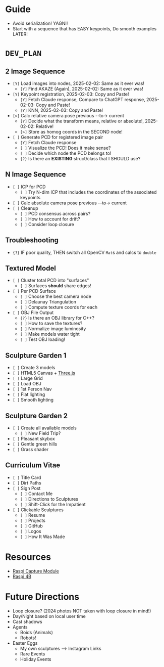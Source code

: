 # Guide
* Avoid serialization! YAGNI!
* Start with a sequence that has EASY keypoints, Do smooth examples LATER!


# `DEV_PLAN`

## 2 Image Sequence
* `[Y]` Load images into nodes, 2025-02-02: Same as it ever was!
    - `[Y]` Find AKAZE (Again), 2025-02-02: Same as it ever was!
* `[Y]` Keypoint registration, 2025-02-03: Copy and Paste!
    - `[Y]` Fetch Claude response, Compare to ChatGPT response, 2025-02-03: Copy and Paste!
    - `[Y]` KNN, 2025-02-03: Copy and Paste!
* `[>]` Calc relative camera pose previous --to-> current
    - `[Y]` Decide what the transform means, relative or absolute!, 2025-02-02: Relative!
    - `[>]` Store as homog coords in the SECOND node!
* `[ ]` Generate PCD for registered image pair
    - `[Y]` Fetch Claude response
    - `[ ]` Visualize the PCD! Does it make sense?
    - `[ ]` Decide which node the PCD belongs to!
    - `{?}` Is there an **EXISTING** struct/class that I SHOULD use?

## N Image Sequence
* `[ ]` ICP for PCD
    - `[ ]` Try N-dim ICP that includes the coordinates of the associated keypoints
* `[ ]` Calc absolute camera pose previous --to-> current
* `[ ]` Cleanup
    - `[ ]` PCD consensus across pairs?
    - `[ ]` How to account for drift?
    - `[ ]` Consider loop closure

## Troubleshooting
* `{?}` IF poor quality, THEN switch all OpenCV `Mat`s and calcs to `double`

## Textured Model
* `[ ]` Cluster total PCD into "surfaces"
    - `[ ]` Surfaces **should** share edges!
* `[ ]` Per PCD Surface
    - `[ ]` Choose the best camera node
    - `[ ]` Delaunay Triangulation
    - `[ ]` Compute texture coords for each 
* `[ ]` OBJ File Output
    - `{?}` Is there an OBJ library for C++?
    - `[ ]` How to save the textures?
    - `[ ]` Normalize image luminosity
    - `[ ]` Make models water tight
    - `[ ]` Test OBJ loading!

## Sculpture Garden 1
* `[ ]` Create 3 models
* `[ ]` HTML5 Canvas + [Three.js](https://threejs.org/)
* `[ ]` Large Grid
* `[ ]` Load OBJ
* `[ ]` 1st Person Nav
* `[ ]` Flat lighting
* `[ ]` Smooth lighting

## Sculpture Garden 2
* `[ ]` Create all available models
    - `[ ]` New Field Trip?
* `[ ]` Pleasant skybox
* `[ ]` Gentle green hills
* `[ ]` Grass shader

## Curriculum Vitae
* `[ ]` Title Card
* `[ ]` Dirt Paths
* `[ ]` Sign Post
    - `[ ]` Contact Me
    - `[ ]` Directions to Sculptures
    - `[ ]` Shift-Click for the Impatient
* `[ ]` Clickable Sculptures
    - `[ ]` Resume
    - `[ ]` Projects
    - `[ ]` GitHub
    - `[ ]` Logos
    - `[ ]` How It Was Made


# Resources
* [Raspi Capture Module](https://www.robotshop.com/products/arducam-12mp2-synchronized-stereo-camera-bundle-kit-for-raspberry-pi)
* [Raspi 4B](https://www.robotshop.com/products/yahboom-raspberry-pi-4b-board)

# Future Directions
* Loop closure? (2024 photos NOT taken with loop closure in mind!)
* Day/Night based on local user time
* Cast shadows
* Agents 
    - Boids (Animals)
    - Robots!
* Easter Eggs
    - My own sculptures --> Instagram Links
    - Rare Events
    - Holiday Events


